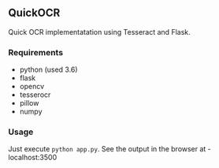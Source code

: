 ## QuickOCR

Quick OCR implementatation using Tesseract and Flask.

### Requirements
* python (used 3.6)
* flask
* opencv
* tesserocr
* pillow
* numpy

### Usage
Just execute ``` python app.py ```. See the output in the browser at - localhost:3500